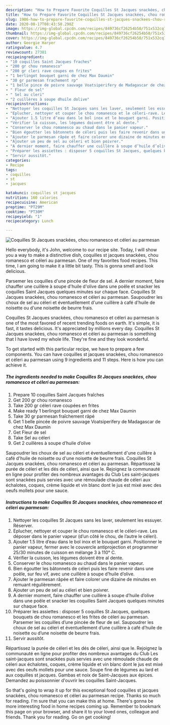 ```yaml
---
description: "How to Prepare Favorite Coquilles St Jacques snackées, chou romanesco et céleri au parmesan"
title: "How to Prepare Favorite Coquilles St Jacques snackées, chou romanesco et céleri au parmesan"
slug: 1906-how-to-prepare-favorite-coquilles-st-jacques-snackees-chou-romanesco-et-celeri-au-parmesan
date: 2020-08-17T08:43:58.298Z
image: https://img-global.cpcdn.com/recipes/849736cf26254b50/751x532cq70/coquilles-st-jacques-snackees-chou-romanesco-et-celeri-au-parmesan-photo-principale-de-la-recette.jpg
thumbnail: https://img-global.cpcdn.com/recipes/849736cf26254b50/751x532cq70/coquilles-st-jacques-snackees-chou-romanesco-et-celeri-au-parmesan-photo-principale-de-la-recette.jpg
cover: https://img-global.cpcdn.com/recipes/849736cf26254b50/751x532cq70/coquilles-st-jacques-snackees-chou-romanesco-et-celeri-au-parmesan-photo-principale-de-la-recette.jpg
author: Georgie Harper
ratingvalue: 4.7
reviewcount: 27381
recipeingredient:
- "10 coquilles Saint Jacques fraches"
- "200 gr chou romanesco"
- "200 gr cleri rave coupes en frites"
- "1 berlingot bouquet garni de chez Max Daumin"
- "30 gr parmesan frachement rp"
- "1 belle pince de poivre sauvage Voatsiperifery de Madagascar de chez Max Daumin"
- " Fleur de sel"
- " Sel au cleri"
- "2 cuillères à soupe dhuile dolive"
recipeinstructions:
- "Nettoyer les coquilles St Jacques sans les laver, seulement les essuyer. Réserver."
- "Eplucher, nettoyer et couper le chou romanesco et le céleri-rave. Les déposer dans le panier vapeur (d’un côté le chou, de l’autre le céleri)."
- "Ajouter 1.5 litre d’eau dans le bol inox et le bouquet garni. Positionner le panier vapeur, fermer avec le couvercle antiprojection et programmer 25/30 minutes de cuisson en mélange 3 à 110° C."
- "Vérifier la cuisson, les légumes doivent être al dente."
- "Conserver le chou romanesco au chaud dans le panier vapeur."
- "Bien égoutter les bâtonnets de céleri puis les faire revenir dans une poêle, sur feu vif, avec une cuillère à soupe d’huile d’olive."
- "Ajouter le parmesan râpée et faire colorer une dizaine de minutes en remuant régulièrement."
- "Ajouter un peu de sel au céleri et bien poivrer."
- "A dernier moment, faire chauffer une cuillère à soupe d’huile d’olive dans une poêle et snacker les coquilles Saint Jacques quelques minutes sur chaque face."
- "Préparer les assiettes : disposer 5 coquilles St Jacques, quelques bouquets de chou romanesco et les frites de céleri au parmesan. Parsemer les coquilles d’une pincée de fleur de sel. Saupoudrer les choux de sel au céleri et éventuellement d’une cuillère à café d’huile de noisette ou d’une noisette de beurre frais."
- "Servir aussitôt."
categories:
- Recipe
tags:
- coquilles
- st
- jacques

katakunci: coquilles st jacques 
nutrition: 160 calories
recipecuisine: American
preptime: "PT29M"
cooktime: "PT30M"
recipeyield: "1"
recipecategory: Lunch

---
```



![Coquilles St Jacques snackées, chou romanesco et céleri au parmesan](https://img-global.cpcdn.com/recipes/849736cf26254b50/751x532cq70/coquilles-st-jacques-snackees-chou-romanesco-et-celeri-au-parmesan-photo-principale-de-la-recette.jpg)

Hello everybody, it's John, welcome to our recipe site. Today, I will show you a way to make a distinctive dish, coquilles st jacques snackées, chou romanesco et céleri au parmesan. One of my favorites food recipes. This time, I am going to make it a little bit tasty. This is gonna smell and look delicious.

Parsemer les coquilles d&#39;une pincée de fleur de sel. A dernier moment, faire chauffer une cuillère à soupe d&#39;huile d&#39;olive dans une poêle et snacker les coquilles Saint Jacques quelques minutes sur chaque face. Coquilles St Jacques snackées, chou romanesco et céleri au parmesan. Saupoudrer les choux de sel au céleri et éventuellement d&#39;une cuillère à café d&#39;huile de noisette ou d&#39;une noisette de beurre frais.

Coquilles St Jacques snackées, chou romanesco et céleri au parmesan is one of the most favored of recent trending foods on earth. It's simple, it is fast, it tastes delicious. It's appreciated by millions every day. Coquilles St Jacques snackées, chou romanesco et céleri au parmesan is something that I have loved my whole life. They're fine and they look wonderful.


To get started with this particular recipe, we have to prepare a few components. You can have coquilles st jacques snackées, chou romanesco et céleri au parmesan using 9 ingredients and 11 steps. Here is how you can achieve it.

<!--inarticleads1-->

##### The ingredients needed to make Coquilles St Jacques snackées, chou romanesco et céleri au parmesan:

1. Prepare 10 coquilles Saint Jacques fraîches
1. Get 200 gr chou romanesco
1. Take 200 gr céleri rave coupées en frites
1. Make ready 1 berlingot bouquet garni de chez Max Daumin
1. Take 30 gr parmesan fraîchement râpé
1. Get 1 belle pincée de poivre sauvage Voatsiperifery de Madagascar de chez Max Daumin
1. Get  Fleur de sel
1. Take  Sel au céleri
1. Get 2 cuillères à soupe d’huile d’olive


Saupoudrer les choux de sel au céleri et éventuellement d&#39;une cuillère à café d&#39;huile de noisette ou d&#39;une noisette de beurre frais. Coquilles St Jacques snackées, chou romanesco et céleri au parmesan. Répartissez la purée de céleri et les dés de céleri, ainsi que le. Rejoignez la communauté en ligne pour profiter des nombreux avantages du Club Les saint-jacques sont snackées puis servies avec une rémoulade chaude de céleri aux échalotes, coques, crème liquide et vin blanc dont le jus est mixé avec des oeufs mollets pour une sauce. 

<!--inarticleads2-->

##### Instructions to make Coquilles St Jacques snackées, chou romanesco et céleri au parmesan:

1. Nettoyer les coquilles St Jacques sans les laver, seulement les essuyer. Réserver.
1. Eplucher, nettoyer et couper le chou romanesco et le céleri-rave. Les déposer dans le panier vapeur (d’un côté le chou, de l’autre le céleri).
1. Ajouter 1.5 litre d’eau dans le bol inox et le bouquet garni. Positionner le panier vapeur, fermer avec le couvercle antiprojection et programmer 25/30 minutes de cuisson en mélange 3 à 110° C.
1. Vérifier la cuisson, les légumes doivent être al dente.
1. Conserver le chou romanesco au chaud dans le panier vapeur.
1. Bien égoutter les bâtonnets de céleri puis les faire revenir dans une poêle, sur feu vif, avec une cuillère à soupe d’huile d’olive.
1. Ajouter le parmesan râpée et faire colorer une dizaine de minutes en remuant régulièrement.
1. Ajouter un peu de sel au céleri et bien poivrer.
1. A dernier moment, faire chauffer une cuillère à soupe d’huile d’olive dans une poêle et snacker les coquilles Saint Jacques quelques minutes sur chaque face.
1. Préparer les assiettes : disposer 5 coquilles St Jacques, quelques bouquets de chou romanesco et les frites de céleri au parmesan. Parsemer les coquilles d’une pincée de fleur de sel. Saupoudrer les choux de sel au céleri et éventuellement d’une cuillère à café d’huile de noisette ou d’une noisette de beurre frais.
1. Servir aussitôt.


Répartissez la purée de céleri et les dés de céleri, ainsi que le. Rejoignez la communauté en ligne pour profiter des nombreux avantages du Club Les saint-jacques sont snackées puis servies avec une rémoulade chaude de céleri aux échalotes, coques, crème liquide et vin blanc dont le jus est mixé avec des oeufs mollets pour une sauce. Soupe fine de légumes au lard et aux coquilles st jacques. Gambas et noix de Saint-Jacques aux épices. Demandez au poissonnier d&#39;ouvrir les coquilles Saint-Jacques. 

So that's going to wrap it up for this exceptional food coquilles st jacques snackées, chou romanesco et céleri au parmesan recipe. Thanks so much for reading. I'm sure that you can make this at home. There's gonna be more interesting food in home recipes coming up. Remember to bookmark this page on your browser, and share it to your loved ones, colleague and friends. Thank you for reading. Go on get cooking!
